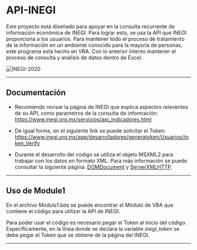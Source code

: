 

# **API-INEGI**

Este proyecto está diseñado para apoyar en la consulta recurrente de información económica de INEGI. Para lograr esto, se usa la API que INEGI proporciona a los usuarios. Para mantener todo el proceso de tratamiento de la información en un ambiente conocido para la mayoría de personas, este programa está hecho en VBA. Con lo anterior intento mantener el proceso de consulta y análisis de datos dentro de Excel.



![INEGI-2020](https://github.com/user-attachments/assets/e24fa025-ef66-49a3-8eb0-255a33d63e8e)


---

## **Documentación**
- Recomiendo revisar la página de INEGI que explica aspectos releventes de su API, como parametros de la consulta de infomración: https://www.inegi.org.mx/servicios/api_indicadores.html

- De igual forma, en el siguiente link se puede solicitar el Token: https://www.inegi.org.mx/app/desarrolladores/generatoken/Usuarios/token_Verify

- Durante el desarrollo del código se utiliza el objeto MSXML2 para trabajar con los datos en formato XML. Para más información se puede consultar la siguiente página: [DOMDocument](https://learn.microsoft.com/en-us/previous-versions/windows/desktop/ms766564(v=vs.85)) y [ServerXMLHTTP](https://learn.microsoft.com/en-us/previous-versions/windows/desktop/ms762278(v=vs.85)).
  
---


## **Uso de Module1**

En el archivo _Module1.bas_ se puede encontrar el Módulo de VBA que contiene el código para utilizar la API de INEGI. 

Para poder usar el código es necesario pegar el Token al inicio del código. Específicamente, en la línea donde se declara la variable _inegi_token_ se debe pegar el Token que se obtiene de la página del INEGI.

---


